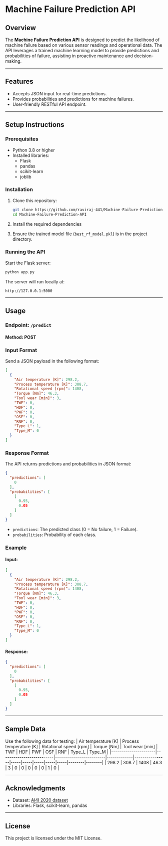 # Machine Failure Prediction API

## **Overview**
The **Machine Failure Prediction API** is designed to predict the likelihood of machine failure based on various sensor readings and operational data. The API leverages a trained machine learning model to provide predictions and probabilities of failure, assisting in proactive maintenance and decision-making.

---

## **Features**
- Accepts JSON input for real-time predictions.
- Provides probabilities and predictions for machine failures.
- User-friendly RESTful API endpoint.

---

## **Setup Instructions**

### **Prerequisites**
- Python 3.8 or higher
- Installed libraries:
  - Flask
  - pandas
  - scikit-learn
  - joblib

### **Installation**
1. Clone this repository:
   ```bash
   git clone https://github.com/raviraj-441/Machine-Failure-Prediction-API.git
   cd Machine-Failure-Prediction-API
   ```
2. Install the required dependencies
   
4. Ensure the trained model file (`best_rf_model.pkl`) is in the project directory.

### **Running the API**
Start the Flask server:
```bash
python app.py
```
The server will run locally at:
```
http://127.0.0.1:5000
```

---

## **Usage**
### **Endpoint**: `/predict`
#### **Method**: POST

### **Input Format**
Send a JSON payload in the following format:
```json
[
  {
    "Air temperature [K]": 298.2,
    "Process temperature [K]": 308.7,
    "Rotational speed [rpm]": 1408,
    "Torque [Nm]": 46.3,
    "Tool wear [min]": 3,
    "TWF": 0,
    "HDF": 0,
    "PWF": 0,
    "OSF": 0,
    "RNF": 0,
    "Type_L": 1,
    "Type_M": 0
  }
]
```

### **Response Format**
The API returns predictions and probabilities in JSON format:
```json
{
  "predictions": [
    0
  ],
  "probabilities": [
    [
      0.95,
      0.05
    ]
  ]
}
```
- `predictions`: The predicted class (0 = No failure, 1 = Failure).
- `probabilities`: Probability of each class.

### **Example**
#### **Input**:
```json
[
  {
    "Air temperature [K]": 298.2,
    "Process temperature [K]": 308.7,
    "Rotational speed [rpm]": 1408,
    "Torque [Nm]": 46.3,
    "Tool wear [min]": 3,
    "TWF": 0,
    "HDF": 0,
    "PWF": 0,
    "OSF": 0,
    "RNF": 0,
    "Type_L": 1,
    "Type_M": 0
  }
]
```

#### **Response**:
```json
{
  "predictions": [
    0
  ],
  "probabilities": [
    [
      0.95,
      0.05
    ]
  ]
}
```

---

## **Sample Data**
Use the following data for testing:
| Air temperature [K] | Process temperature [K] | Rotational speed [rpm] | Torque [Nm] | Tool wear [min] | TWF | HDF | PWF | OSF | RNF | Type_L | Type_M |
|----------------------|--------------------------|-------------------------|-------------|----------------|-----|-----|-----|-----|-----|--------|--------|
| 298.2               | 308.7                   | 1408                    | 46.3        | 3              | 0   | 0   | 0   | 0   | 0   | 1      | 0      |

---

## **Acknowledgments**
- Dataset: [AI4I 2020 dataset](https://archive.ics.uci.edu/ml/datasets/AI4I+2020+Predictive+Maintenance+Dataset)
- Libraries: Flask, scikit-learn, pandas

---

## **License**
This project is licensed under the MIT License.

